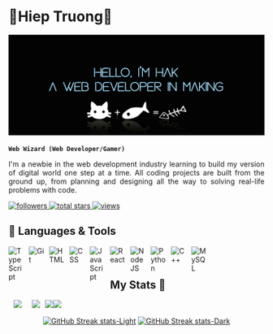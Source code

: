 # 🤪Hiep Truong🥴

[![MasterHead](banner.png)](https://github.com/hieptth)

**`Web Wizard (Web Developer/Gamer)`**

<p style="text-align: justify;text-justify: inter-word;">
I'm a newbie in the web development industry learning to build my version of digital world one step at a time. All coding projects are built from the ground up, from planning and designing all the way to solving real-life problems with code.
</p>
<p align="left">

<a href="https://github.com/hieptth?tab=followers">
  <img alt="followers" title="Follow me on Github" src="https://custom-icon-badges.demolab.com/github/followers/hieptth?color=236ad3&labelColor=1155ba&style=for-the-badge&logo=person-add&label=Followers&logoColor=white"/>
</a>
<a href="https://github.com/hieptth?tab=repositories&sort=stargazers">
  <img alt="total stars" title="Total stars on GitHub" src="https://custom-icon-badges.demolab.com/github/stars/hieptth?color=55960c&style=for-the-badge&labelColor=488207&logo=star"/>
</a>
<a href="https://github.com/hieptth">
  <img alt="views" title="Profile Views" src="https://komarev.com/ghpvc/?username=hieptth&style=for-the-badge">
</a>

</p>

## 🧰 Languages & Tools

<img align="left" alt="TypeScript" width="30px" style="padding-right:10px;" src="https://cdn.jsdelivr.net/gh/devicons/devicon/icons/typescript/typescript-original.svg" />
<img align="left" alt="Git" width="30px" style="padding-right:10px;" src="https://cdn.jsdelivr.net/gh/devicons/devicon/icons/git/git-original.svg" />
<img align="left" alt="HTML" width="30px" style="padding-right:10px;" src="https://cdn.jsdelivr.net/gh/devicons/devicon/icons/html5/html5-original.svg" />
<img align="left" alt="CSS" width="30px" style="padding-right:10px;" src="https://cdn.jsdelivr.net/gh/devicons/devicon/icons/css3/css3-original.svg" />
<img align="left" alt="JavaScript" width="30px" style="padding-right:10px;" src="https://cdn.jsdelivr.net/gh/devicons/devicon/icons/javascript/javascript-original.svg" />
<img align="left" alt="React" width="30px" style="padding-right:10px;" src="https://cdn.jsdelivr.net/gh/devicons/devicon/icons/react/react-original.svg" />
<img align="left" alt="NodeJS" width="30px" style="padding-right:10px;" src="https://cdn.jsdelivr.net/gh/devicons/devicon/icons/nodejs/nodejs-original.svg" />
<img align="left" alt="Python" width="30px" style="padding-right:10px;" src="https://cdn.jsdelivr.net/gh/devicons/devicon/icons/python/python-original.svg" />
<img align="left" alt="C++" width="30px" style="padding-right:10px;" src="https://cdn.jsdelivr.net/gh/devicons/devicon/icons/cplusplus/cplusplus-original.svg" />
<img align="left" alt="MySQL" width="30px" style="padding-right:10px;" src="https://cdn.jsdelivr.net/gh/devicons/devicon/icons/mysql/mysql-original.svg" />
<br /><br />

## My Stats 🦖

<div align="center" style="display: flex; flex-direction: row;">

<!-- GitHub Stats -->
<a href="https://github.com/anuraghazra/github-readme-stats#gh-dark-mode-only">
    <img src="https://github-readme-stats.vercel.app/api?username=hieptth&include_all_commits=true&number_format=short&show_icons=true&rank_icon=github&theme=radical#gh-dark-mode-only" hspace="10">
</a>
<a href="https://github.com/anuraghazra/github-readme-stats#gh-light-mode-only">
    <img src="https://github-readme-stats.vercel.app/api?username=hieptth&include_all_commits=trues&number_format=short&show_icons=true&rank_icon=github&theme=transparent#gh-light-mode-only" hspace="10">
</a>

<!-- Languages Card -->
<a href="https://github.com/anuraghazra/github-readme-stats#gh-dark-mode-only">
  <img src="https://github-readme-stats.vercel.app/api/top-langs/?username=hieptth&size_weight=0.1&count_weight=.9&langs_count=8&layout=compact&theme=radical#gh-dark-mode-only">
</a>
<a href="https://github.com/anuraghazra/github-readme-stats#gh-light-mode-only">
  <img src="https://github-readme-stats.vercel.app/api/top-langs/?username=hieptth&size_weight=0.1&count_weight=.9&langs_count=8&layout=compact&theme=transparent#gh-light-mode-only">
</a>

</div>

<p>
<div align="center">

<!-- GitHub Streak -->

[![GitHub Streak stats-Light](https://github-readme-streak-stats.herokuapp.com/?user=hieptth&theme=transparent#gh-light-mode-only)](https://git.io/streak-stats#gh-light-mode-only)
[![GitHub Streak stats-Dark](https://github-readme-streak-stats.herokuapp.com/?user=hieptth&theme=radical#gh-dark-mode-only)](https://git.io/streak-stats#gh-dark-mode-only)

</div>
